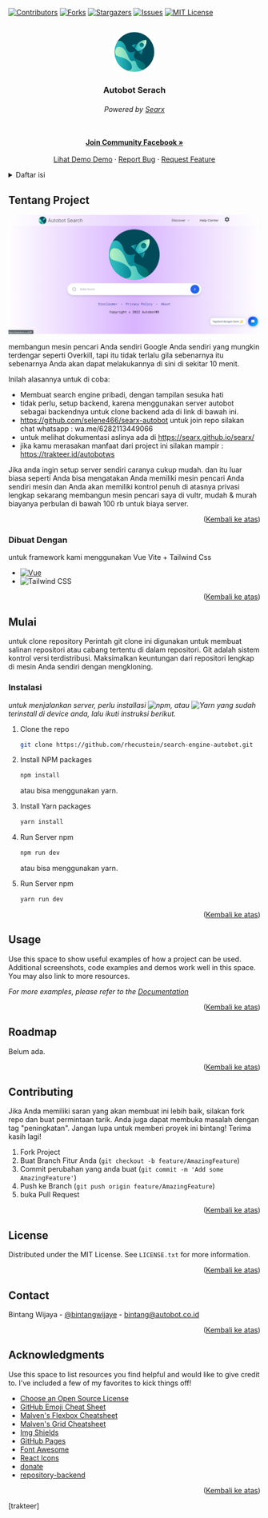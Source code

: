 <!-- Improved compatibility of Kembali ke atas link: See: https://github.com/rhecustein/search-engine-autobot -->
<a name="readme-top"></a>
<!--
*** Thanks for checking out the Best-README-Template. If you have a suggestion
*** that would make this better, please fork the repo and create a pull request
*** or simply open an issue with the tag "enhancement".
*** Don't forget to give the project a star!
*** Thanks again! Now go create something AMAZING! :D
-->



<!-- PROJECT SHIELDS -->
<!--
*** I'm using markdown "reference style" links for readability.
*** Reference links are enclosed in brackets [ ] instead of parentheses ( ).
*** See the bottom of this document for the declaration of the reference variables
*** for contributors-url, forks-url, etc. This is an optional, concise syntax you may use.
*** https://www.markdownguide.org/basic-syntax/#reference-style-links
-->
[![Contributors][contributors-shield]][contributors-url]
[![Forks][forks-shield]][forks-url]
[![Stargazers][stars-shield]][stars-url]
[![Issues][issues-shield]][issues-url]
[![MIT License][license-shield]][license-url]



<!-- PROJECT LOGO -->
<br />
<div align="center">
  <a href="https://web.facebook.com/groups/824634255212514">
    <img src="images/autobot.svg" alt="Logo autobot Serach" width="80" height="80">
  </a>

  <h3 align="center">Autobot Serach</h3>
  <h6 align="center">Powered by <a href="https://searx.github.io/searx/">Searx</a></h6>

  <p align="center">
    <br />
    <a href="https://web.facebook.com/groups/824634255212514"><strong>Join Community Facebook »</strong></a>
    <br />
    <br />
    <a href="https://autobot.co.id/">Lihat Demo Demo</a>
    ·
    <a href="https://github.com/rhecustein/search-engine-autobot/issues">Report Bug</a>
    ·
    <a href="https://github.com/rhecustein/search-engine-autobot/issues">Request Feature</a>
  </p>
</div>



<!-- TABLE OF CONTENTS -->
<details>
  <summary>Daftar isi</summary>
  <ol>
    <li>
      <a href="#about-the-project">Tentang Project</a>
      <ul>
        <li><a href="#built-with">Dibangun Dengan</a></li>
      </ul>
    </li>
    <li>
      <a href="#getting-started">Mulai</a>
      <ul>
        <li><a href="#prerequisites">Prasyarat</a></li>
        <li><a href="#installation">Instalasi</a></li>
      </ul>
    </li>
    <li><a href="#usage">Penggunaan</a></li>
    <li><a href="#roadmap">Peta jalan</a></li>
    <li><a href="#contributing">Berkontribusi</a></li>
    <li><a href="#license">License</a></li>
    <li><a href="#contact">Kontak</a></li>
    <li><a href="#acknowledgments">Ucapan Terima Kasih</a></li>
  </ol>
</details>

<!-- ABOUT THE PROJECT -->
## Tentang Project

[![Product Name Screen Shot][product-screenshot]](https://autobot.co.id)

membangun mesin pencari Anda sendiri Google Anda sendiri yang mungkin terdengar seperti Overkill, tapi itu tidak terlalu gila sebenarnya itu sebenarnya Anda akan dapat melakukannya di sini di sekitar 10 menit.

Inilah alasannya untuk di coba:
* Membuat search engine pribadi, dengan tampilan sesuka hati
* tidak perlu, setup backend, karena menggunakan server autobot sebagai backendnya untuk clone backend ada di link di bawah ini.
* https://github.com/selene466/searx-autobot untuk join repo silakan chat whatsapp : wa.me/6282113449066  
* untuk melihat dokumentasi aslinya ada di https://searx.github.io/searx/
* jika kamu merasakan manfaat dari project ini silakan mampir : https://trakteer.id/autobotws 


Jika anda ingin setup server sendiri caranya cukup mudah.
dan itu luar biasa seperti Anda bisa mengatakan Anda memiliki mesin pencari Anda sendiri mesin dan Anda akan memiliki kontrol penuh di atasnya privasi lengkap sekarang membangun mesin pencari saya di vultr, mudah & murah biayanya perbulan di bawah 100 rb untuk biaya server.


<p align="right">(<a href="#readme-top">Kembali ke atas</a>)</p>



### Dibuat Dengan

untuk framework kami menggunakan Vue Vite + Tailwind Css

* [![Vue][Vue.js]][Vue-url]
* ![Tailwind CSS](https://img.shields.io/static/v1?style=for-the-badge&message=Tailwind+CSS&color=222222&logo=Tailwind+CSS&logoColor=06B6D4&label=)

<p align="right">(<a href="#readme-top">Kembali ke atas</a>)</p>



<!-- GETTING STARTED -->
## Mulai

untuk clone repository 
Perintah git clone ini digunakan untuk membuat salinan repositori atau cabang tertentu di dalam repositori.
Git adalah sistem kontrol versi terdistribusi. Maksimalkan keuntungan dari repositori lengkap di mesin Anda sendiri dengan mengkloning.


### Instalasi

_untuk menjalankan server, perlu installasi ![npm](https://img.shields.io/static/v1?style=for-the-badge&message=npm&color=CB3837&logo=npm&logoColor=FFFFFF&label=), atau ![Yarn](https://img.shields.io/static/v1?style=for-the-badge&message=Yarn&color=2C8EBB&logo=Yarn&logoColor=FFFFFF&label=) yang sudah terinstall di device anda, lalu ikuti instruksi berikut._ 

1. Clone the repo
   ```sh
   git clone https://github.com/rhecustein/search-engine-autobot.git
   ```
2. Install NPM packages
   ```sh
   npm install
   ```
   atau bisa menggunakan yarn.
3. Install Yarn packages
    ```sh
   yarn install
   ```
4. Run Server npm
   ```sh
   npm run dev
   ```
   atau bisa menggunakan yarn.

5. Run Server npm
   ```sh
   yarn run dev
   ```

<p align="right">(<a href="#readme-top">Kembali ke atas</a>)</p>



<!-- USAGE EXAMPLES -->
## Usage

Use this space to show useful examples of how a project can be used. Additional screenshots, code examples and demos work well in this space. You may also link to more resources.

_For more examples, please refer to the [Documentation](https://example.com)_

<p align="right">(<a href="#readme-top">Kembali ke atas</a>)</p>



<!-- ROADMAP -->
## Roadmap

Belum ada.

<p align="right">(<a href="#readme-top">Kembali ke atas</a>)</p>



<!-- CONTRIBUTING -->
## Contributing

Jika Anda memiliki saran yang akan membuat ini lebih baik, silakan fork repo dan buat permintaan tarik. Anda juga dapat membuka masalah dengan tag "peningkatan". Jangan lupa untuk memberi proyek ini bintang! Terima kasih lagi!

1. Fork Project
2. Buat Branch Fitur Anda (`git checkout -b feature/AmazingFeature`)
3. Commit perubahan yang anda buat (`git commit -m 'Add some AmazingFeature'`)
4. Push ke Branch (`git push origin feature/AmazingFeature`)
5. buka Pull Request

<p align="right">(<a href="#readme-top">Kembali ke atas</a>)</p>



<!-- LICENSE -->
## License

Distributed under the MIT License. See `LICENSE.txt` for more information.

<p align="right">(<a href="#readme-top">Kembali ke atas</a>)</p>



<!-- CONTACT -->
## Contact

Bintang Wijaya - [@bintangwijaye](https://www.instagram.com/bintangwijaye/) - bintang@autobot.co.id

<p align="right">(<a href="#readme-top">Kembali ke atas</a>)</p>



<!-- ACKNOWLEDGMENTS -->
## Acknowledgments

Use this space to list resources you find helpful and would like to give credit to. I've included a few of my favorites to kick things off!

* [Choose an Open Source License](https://choosealicense.com)
* [GitHub Emoji Cheat Sheet](https://www.webpagefx.com/tools/emoji-cheat-sheet)
* [Malven's Flexbox Cheatsheet](https://flexbox.malven.co/)
* [Malven's Grid Cheatsheet](https://grid.malven.co/)
* [Img Shields](https://shields.io)
* [GitHub Pages](https://pages.github.com)
* [Font Awesome](https://fontawesome.com)
* [React Icons](https://react-icons.github.io/react-icons/search)
* [donate](https://trakteer.id/autobotws)
* [repository-backend](https://github.com/selene466/searx-autobot)

<p align="right">(<a href="#readme-top">Kembali ke atas</a>)</p>



<!-- MARKDOWN LINKS & IMAGES -->
<!-- https://www.markdownguide.org/basic-syntax/#reference-style-links -->
[contributors-shield]: https://img.shields.io/github/contributors/othneildrew/Best-README-Template.svg?style=for-the-badge
[contributors-url]: https://github.com/rhecustein/search-engine-autobot/contributors
[forks-shield]: https://img.shields.io/github/forks/othneildrew/Best-README-Template.svg?style=for-the-badge
[forks-url]: https://github.com/rhecustein/search-engine-autobot/network/members
[stars-shield]: https://img.shields.io/github/stars/othneildrew/Best-README-Template.svg?style=for-the-badge
[stars-url]: https://github.com/rhecustein/search-engine-autobot/stargazers
[issues-shield]: https://img.shields.io/github/issues/othneildrew/Best-README-Template.svg?style=for-the-badge
[issues-url]: https://github.com/rhecustein/search-engine-autobot/issues
[license-shield]: https://img.shields.io/github/license/othneildrew/Best-README-Template.svg?style=for-the-badge
[license-url]: https://github.com/rhecustein/search-engine-autobot/blob/master/LICENSE.txt
[linkedin-shield]: https://img.shields.io/badge/-LinkedIn-black.svg?style=for-the-badge&logo=linkedin&colorB=555
[linkedin-url]: https://linkedin.com/in/othneildrew
[product-screenshot]: images/gambar.png
[Vue.js]: https://img.shields.io/badge/Vue.js-35495E?style=for-the-badge&logo=vuedotjs&logoColor=4FC08D
[Vue-url]: https://vuejs.org/
[autobot-img]: images/gambar.png
[repository-backend]: https://github.com/selene466/searx-autobot
[trakteer]

